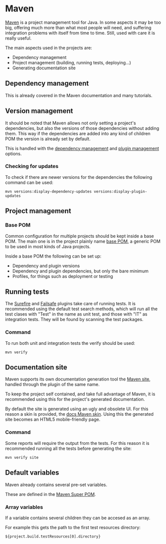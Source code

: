 # Maven

[Maven][maven] is a project management tool for Java. In some aspects it may be too big, offering much more than what most people will need, and suffering integration problems with itself from time to time. Still, used with care it is really useful.

The main aspects used in the projects are:
- Dependency management
- Project management (building, running tests, deploying...)
- Generating documentation site

## Dependency management

This is already covered in the Maven documentation and many tutorials.

## Version management

It should be noted that Maven allows not only setting a project's dependencies, but also the versions of those dependencies without adding them. This way if the dependencies are added into any kind of children POM the version is already set by default.

This is handled with the [dependency management][maven_dependency_management] and [plugin management][maven_plugin_management] options.

### Checking for updates

To check if there are newer versions for the dependencies the following command can be used:

```
mvn versions:display-dependency-updates versions:display-plugin-updates
```

## Project management

### Base POM

Common configuration for multiple projects should be kept inside a base POM. The main one is in the project plainly name [base POM][base_pom], a generic POM to be used in most kinds of Java projects.

Inside a base POM the following can be set up:
- Dependency and plugin versions
- Dependency and plugin dependencies, but only the bare minimum
- Profiles, for things such as deployment or testing

## Running tests

The [Surefire][surefire] and [Failsafe][failsafe] plugins take care of running tests. It is recommended using the default test search methods, which will run all the test clases with "Test" in the name as unit test, and those with "IT" as integration tests. They will be found by scanning the test packages.

### Command

To run both unit and integration tests the verify should be used:

```
mvn verify
```

## Documentation site

Maven supports its own documentation generation tool the [Maven site][maven_site], handled through the plugin of the same name.

To keep the project self contained, and take full advantage of Maven, it is recommended using this for the project's generated documentation.

By default the site is generated using an ugly and obsolete UI. For this reason a skin is provided, the [docs Maven skin][docs_maven_skin]. Using this the generated site becomes an HTML5 mobile-friendly page.

### Command

Some reports will require the output from the tests. For this reason it is recommended running all the tests before generating the site:

```
mvn verify site
```

## Default variables

Maven already contains several pre-set variables.

These are defined in the [Maven Super POM][maven_super_pom].

### Array variables

If a variable contains several children they can be accesed as an array.

For example this gets the path to the first test resources directory:

```
${project.build.testResources[0].directory}
```

[base_pom]: https://github.com/Bernardo-MG/base-pom
[docs_maven_skin]: https://github.com/Bernardo-MG/docs-maven-skin
[failsafe]: http://maven.apache.org/surefire/maven-failsafe-plugin/
[maven]: https://maven.apache.org/
[maven_super_pom]: https://maven.apache.org/pom.html#The_Super_POM
[maven_dependency_management]: https://maven.apache.org/guides/introduction/introduction-to-dependency-mechanism.html#Dependency_Management
[maven_plugin_management]: https://maven.apache.org/pom.html#Plugin_Management
[maven_site]: https://maven.apache.org/plugins/maven-site-plugin/
[surefire]: http://maven.apache.org/surefire/maven-surefire-plugin/
